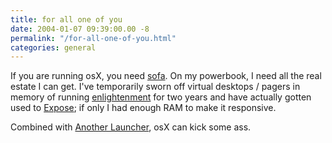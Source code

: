 ```yaml
---
title: for all one of you
date: 2004-01-07 09:39:00.00 -8
permalink: "/for-all-one-of-you.html"
categories: general
---
```

If you are running osX, you need [sofa](http://sofa.ouvaton.org/). On my powerbook, I need all the real estate I can get. I've temporarily sworn off virtual desktops / pagers in memory of running [enlightenment](http://www.enlightenment.org/) for two years and have actually gotten used to [Expose](http://www.apple.com/macosx/features/expose/exposetheater.html); if only I had enough RAM to make it responsive.

Combined with [Another Launcher](http://www.petermaurer.de/nasi.php?thema=launcher&sprache=english), osX can kick some ass.
